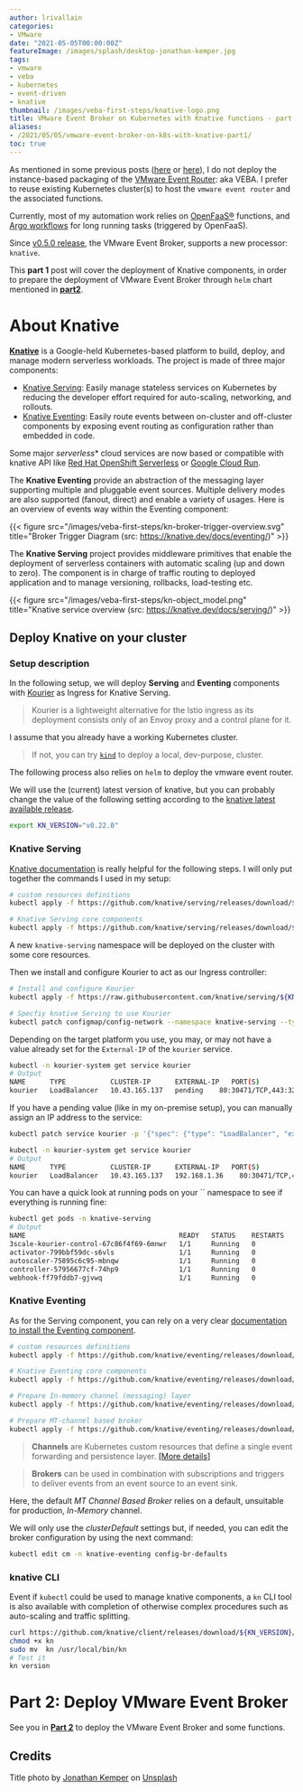 ```yaml
---
author: lrivallain
categories:
- VMware
date: "2021-05-05T00:00:00Z"
featureImage: /images/splash/desktop-jonathan-kemper.jpg
tags:
- vmware
- veba
- kubernetes
- event-driven
- knative
thumbnail: /images/veba-first-steps/knative-logo.png
title: VMware Event Broker on Kubernetes with Knative functions - part 1
aliases: 
- /2021/05/05/vmware-event-broker-on-k8s-with-knative-part1/
toc: true
---
```


As mentioned in some previous posts ([here](https://vuptime.io/2020/11/02/vmware-event-broker-on-k8s-first-steps/) or [here](https://vuptime.io/2020/12/17/vmware-event-broker-0.5.0-on-k8s-first-steps/)), I do not deploy the instance-based packaging of the [VMware Event Router](https://vmweventbroker.io/): aka VEBA. I prefer to reuse existing Kubernetes cluster(s) to host the `vmware event router` and the associated functions.

Currently, most of my automation work relies on [OpenFaaS®](https://www.openfaas.com/) functions, and [Argo workflows](https://argoproj.github.io/) for long running tasks (triggered by OpenFaaS).

Since [v0.5.0 release](https://github.com/vmware-samples/vcenter-event-broker-appliance/releases/tag/v0.5.0), the VMware Event Broker, supports a new processor: `knative`.

This **part 1** post will cover the deployment of Knative components, in order to prepare the deployment of VMware Event Broker through `helm` chart mentioned in [**part2**](/2021/05/06/vmware-event-broker-on-k8s-with-knative-part2).

# About Knative

[**Knative**](https://knative.dev) is a Google-held Kubernetes-based platform to build, deploy, and manage modern serverless workloads. The project is made of three major components:

* [Knative Serving](https://knative.dev/docs/serving/): Easily manage stateless services on Kubernetes by reducing the developer effort required for auto-scaling, networking, and rollouts.
* [Knative Eventing](https://knative.dev/docs/eventing/): Easily route events between on-cluster and off-cluster components by exposing event routing as configuration rather than embedded in code.

Some major *serverless** cloud services are now based or compatible with knative API like [Red Hat OpenShift Serverless](https://www.openshift.com/learn/topics/serverless) or [Google Cloud Run](https://cloud.google.com/run).

The **Knative Eventing** provide an abstraction of the messaging layer supporting multiple and pluggable event sources. Multiple delivery modes are also supported (fanout, direct) and enable a variety of usages. Here is an overview of events way within the Eventing component:

{{< figure src="/images/veba-first-steps/kn-broker-trigger-overview.svg" title="Broker Trigger Diagram (src: https://knative.dev/docs/eventing/)" >}}

The **Knative Serving** project provides middleware primitives that enable the deployment of serverless containers with automatic scaling (up and down to zero). The component is in charge of traffic routing to deployed application and to manage versioning, rollbacks, load-testing etc.

{{< figure src="/images/veba-first-steps/kn-object_model.png" title="Knative service overview (src: https://knative.dev/docs/serving/)" >}}


## Deploy Knative on your cluster

### Setup description

In the following setup, we will deploy **Serving** and **Eventing** components with [Kourier](https://github.com/knative-sandbox/net-kourier) as Ingress for Knative Serving.

> Kourier is a lightweight alternative for the Istio ingress as its deployment consists only of an Envoy proxy and a control plane for it.

I assume that you already have a working Kubernetes cluster. 

> If not, you can try [`kind`](https://kind.sigs.k8s.io/docs/user/quick-start/) to deploy a local, dev-purpose, cluster.

The following process also relies on `helm` to deploy the vmware event router.

We will use the (current) latest version of knative, but you can probably change the value of the following setting according to the [knative latest available release](https://github.com/knative/operator/releases).

```bash
export KN_VERSION="v0.22.0"
```

### Knative Serving

[Knative documentation](https://knative.dev/docs/install/install-serving-with-yaml/) is really helpful for the following steps. I will only put together the commands I used in my setup:

```bash
# custom resources definitions
kubectl apply -f https://github.com/knative/serving/releases/download/${KN_VERSION}/serving-crds.yaml

# Knative Serving core components
kubectl apply -f https://github.com/knative/serving/releases/download/${KN_VERSION}/serving-core.yaml
```

A new `knative-serving` namespace will be deployed on the cluster with some core resources.

Then we install and configure Kourier to act as our Ingress controller:

```bash
# Install and configure Kourier
kubectl apply -f https://raw.githubusercontent.com/knative/serving/${KN_VERSION}/third_party/kourier-latest/kourier.yaml

# Specfiy knative Serving to use Kourier
kubectl patch configmap/config-network --namespace knative-serving --type merge --patch '{"data":{"ingress.class":"kourier.ingress.networking.knative.dev"}}'
```

Depending on the target platform you use, you may, or may not have a value already set for the `External-IP` of the `kourier` service.

```bash
kubectl -n kourier-system get service kourier
# Output
NAME      TYPE           CLUSTER-IP      EXTERNAL-IP   PORT(S)                      AGE
kourier   LoadBalancer   10.43.165.137   pending    80:30471/TCP,443:32405/TCP   10m
```

If you have a pending value (like in my on-premise setup), you can manually assign an IP address to the service:

```bash
kubectl patch service kourier -p '{"spec": {"type": "LoadBalancer", "externalIPs":["192.168.1.36"]}}' -n kourier-system

kubectl -n kourier-system get service kourier
# Output
NAME      TYPE           CLUSTER-IP      EXTERNAL-IP   PORT(S)                      AGE
kourier   LoadBalancer   10.43.165.137   192.168.1.36    80:30471/TCP,443:32405/TCP   10m
```

You can have a quick look at running pods on your `` namespace to see if everything is running fine:

```bash
kubectl get pods -n knative-serving
# Output
NAME                                      READY   STATUS    RESTARTS   AGE
3scale-kourier-control-67c86f4f69-6mnwr   1/1     Running   0          11m
activator-799bbf59dc-s6vls                1/1     Running   0          11m
autoscaler-75895c6c95-mbnqw               1/1     Running   0          11m
controller-57956677cf-74hp9               1/1     Running   0          11m
webhook-ff79fddb7-gjvwq                   1/1     Running   0          11m
```

### Knative Eventing

As for the Serving component, you can rely on a very clear [documentation to install the Eventing component](https://knative.dev/docs/install/install-eventing-with-yaml/).

```bash
# custom resources definitions
kubectl apply -f https://github.com/knative/eventing/releases/download/${KN_VERSION}/eventing-crds.yaml

# Knative Eventing core components
kubectl apply -f https://github.com/knative/eventing/releases/download/${KN_VERSION}/eventing-core.yaml

# Prepare In-memory channel (messaging) layer
kubectl apply -f https://github.com/knative/eventing/releases/download/${KN_VERSION}/in-memory-channel.yaml

# Prepare MT-channel based broker
kubectl apply -f https://github.com/knative/eventing/releases/download/v0.22.0/mt-channel-broker.yaml
```

> **Channels** are Kubernetes custom resources that define a single event forwarding and persistence layer. [[More details]](https://knative.dev/docs/eventing/channels/)

> **Brokers** can be used in combination with subscriptions and triggers to deliver events from an event source to an event sink.

Here, the default *MT Channel Based Broker* relies on a default, unsuitable for production, *In-Memory* channel.

We will only use the *clusterDefault* settings but, if needed, you can edit the broker configuration by using the next command:

```bash
kubectl edit cm -n knative-eventing config-br-defaults
```

### knative CLI

Event if `kubectl` could be used to manage knative components, a `kn` CLI tool is also available with completion of otherwise complex procedures such as auto-scaling and traffic splitting.

```bash
curl https://github.com/knative/client/releases/download/${KN_VERSION}/kn-linux-amd64 -L > kn
chmod +x kn
sudo mv  kn /usr/local/bin/kn
# Test it
kn version
```

# Part 2: Deploy VMware Event Broker

See you in [**Part 2**](/2021/05/06/vmware-event-broker-on-k8s-with-knative-part2) to deploy the VMware Event Broker and some functions.


## Credits

Title photo by [Jonathan Kemper](https://unsplash.com/@jupp) on [Unsplash](https://unsplash.com/photos/H488ymQgIgM)